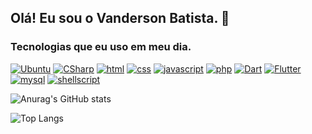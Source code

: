 ## Olá! Eu sou o Vanderson Batista.  👋

### Tecnologias que eu uso em meu dia.
[![Ubuntu](https://img.shields.io/badge/Ubuntu-E95420?style=for-the-badge&logo=ubuntu&logoColor=white)]() [![CSharp](https://img.shields.io/badge/C%23-239120?style=for-the-badge&logo=c-sharp&logoColor=white)]() [![html](https://img.shields.io/badge/HTML-239120?style=for-the-badge&logo=html5&logoColor=white)]() [![css](https://img.shields.io/badge/CSS-239120?&style=for-the-badge&logo=css3&logoColor=white)]() [![javascript](https://img.shields.io/badge/JavaScript-F7DF1E?style=for-the-badge&logo=javascript&logoColor=black)]() [![php](https://img.shields.io/badge/PHP-777BB4?style=for-the-badge&logo=php&logoColor=white)]() [![Dart](https://img.shields.io/badge/Dart-0175C2?style=for-the-badge&logo=dart&logoColor=white)]() [![Flutter](https://img.shields.io/badge/Flutter-02569B?style=for-the-badge&logo=flutter&logoColor=white)]() [![mysql](https://img.shields.io/badge/MySQL-00000F?style=for-the-badge&logo=mysql&logoColor=white)]() [![shellscript](https://img.shields.io/badge/Shell_Script-121011?style=for-the-badge&logo=gnu-bash&logoColor=white)]()


![Anurag's GitHub stats](https://github-readme-stats.vercel.app/api?username=vandersonbfs&show_icons=true&theme=dracula)

![Top Langs](https://github-readme-stats.vercel.app/api/top-langs/?username=vandersonbfs&hide_progress=true)



